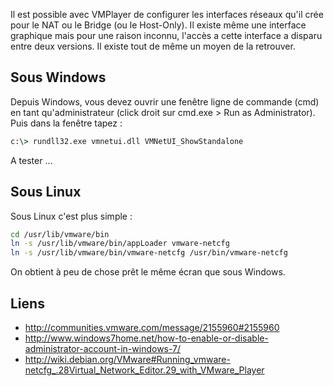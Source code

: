 Il est possible avec VMPlayer de configurer les interfaces réseaux qu'il crée pour le NAT ou le Bridge (ou le Host-Only). 
Il existe même une interface graphique mais pour une raison inconnu, l'accès a cette interface a disparu entre deux 
versions. Il existe tout de même un moyen de la retrouver.

## Sous Windows
Depuis Windows, vous devez ouvrir une fenêtre ligne de commande (cmd) en tant qu'administrateur 
(click droit sur cmd.exe > Run as Administrator). Puis dans la fenêtre tapez :

~~~ bat
c:\> rundll32.exe vmnetui.dll VMNetUI_ShowStandalone
~~~ 

A tester ...

## Sous Linux
Sous Linux c'est plus simple :

``` sh
cd /usr/lib/vmware/bin
ln -s /usr/lib/vmware/bin/appLoader vmware-netcfg
ln -s /usr/lib/vmware/bin/vmware-netcfg /usr/bin/vmware-netcfg
``` 

On obtient à peu de chose prêt le même écran que sous Windows.

## Liens
  * http://communities.vmware.com/message/2155960#2155960
  * http://www.windows7home.net/how-to-enable-or-disable-administrator-account-in-windows-7/
  * http://wiki.debian.org/VMware#Running_vmware-netcfg_.28Virtual_Network_Editor.29_with_VMware_Player

<!-- --- tags: vmware -->
